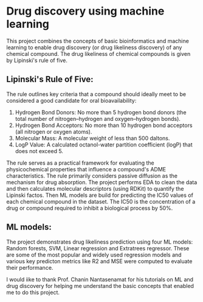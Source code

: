 # Drug discovery using machine learning 

This project combines the concepts of basic bioinformatics and machine learning to enable drug discovery (or drug likeliness discovery) of any chemical compound. The drug likeliness of chemical compounds is given by 
Lipinski's rule of five.

## Lipinski's Rule of Five: 
The rule outlines key criteria that a compound should ideally meet to be considered a good candidate for oral bioavailability:

1. Hydrogen Bond Donors: No more than 5 hydrogen bond donors (the total number of nitrogen–hydrogen and oxygen–hydrogen bonds).
2. Hydrogen Bond Acceptors: No more than 10 hydrogen bond acceptors (all nitrogen or oxygen atoms).
3. Molecular Mass: A molecular weight of less than 500 daltons.
4. LogP Value: A calculated octanol-water partition coefficient (logP) that does not exceed 5.

The rule serves as a practical framework for evaluating the physicochemical properties that influence a compound's ADME characteristics. The rule primarily considers passive diffusion as the mechanism for 
drug absorption. The project performs EDA to clean the data and then calculates molecular descriptors (using RDKit) to quantify the Lipinski factos.
Then ML models are build for predicting the IC50 values of each chemical compound in the dataset. The IC50 is the concentration of a drug or compound required to inhibit a biological process by 50%. 

## ML models:
The project demonstrates drug likeliness prediction using four ML models: Random forests, SVM, Linear regression and Extratrees regressor. These are some of the most popular and widely used regression models and various key predicton metrics like R2 and MSE were computed to evaluate their performance.


I would iike to thank Prof. Chanin Nantasenamat for his tutorials on ML and drug discovery for helping me understand the basic concepts that enabled me to do this project.
